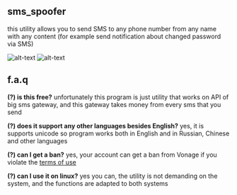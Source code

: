 ## sms_spoofer
this utility allows you to send SMS to any phone number from any name with any content (for example send notification about changed password via SMS)

![alt-text](https://i.imgur.com/hk6Istm.png)
![alt-text](https://i.imgur.com/zK1IOXW.jpg)

## f.a.q
**(?) is this free?**
unfortunately this program is just utility that works on API of big sms gateway, and this gateway takes money from every sms that you send

**(?) does it support any other languages besides English?**
yes, it is supports unicode so program works both in English and in Russian, Chinese and other languages

**(?) can I get a ban?**
yes, your account can get a ban from Vonage if you violate the [terms of use](https://www.vonage.com/legal/communications-apis/terms-of-use/)

**(?) can I use it on linux?**
yes you can, the utility is not demanding on the system, and the functions are adapted to both systems
